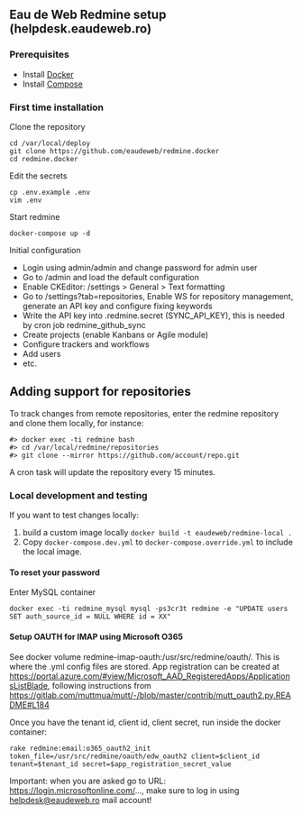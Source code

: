 ## Eau de Web Redmine setup (helpdesk.eaudeweb.ro)


### Prerequisites

- Install [Docker](https://docs.docker.com/installation/)
- Install [Compose](https://docs.docker.com/compose/install/)

### First time installation

Clone the repository

    cd /var/local/deploy
    git clone https://github.com/eaudeweb/redmine.docker
    cd redmine.docker


Edit the secrets

    cp .env.example .env
    vim .env


Start redmine

    docker-compose up -d

Initial configuration

- Login using admin/admin and change password for admin user
- Go to /admin and load the default configuration
- Enable CKEditor: /settings > General > Text formatting
- Go to /settings?tab=repositories, Enable WS for repository management, generate an API key and configure fixing keywords
- Write the API key into .redmine.secret (SYNC_API_KEY), this is needed by cron job redmine_github_sync
- Create projects (enable Kanbans or Agile module)
- Configure trackers and workflows
- Add users
- etc.

## Adding support for repositories

To track changes from remote repositories, enter the redmine repository and clone them locally, for instance:

```
#> docker exec -ti redmine bash
#> cd /var/local/redmine/repositories
#> git clone --mirror https://github.com/account/repo.git
```

A cron task will update the repository every 15 minutes.

### Local development and testing

If you want to test changes locally:

1. build a custom image locally `docker build -t eaudeweb/redmine-local .`
1. Copy `docker-compose.dev.yml` to `docker-compose.override.yml` to include the local image.


#### To reset your password

Enter MySQL container

```
docker exec -ti redmine_mysql mysql -ps3cr3t redmine -e "UPDATE users SET auth_source_id = NULL WHERE id = XX"
```


#### Setup OAUTH for IMAP using Microsoft O365

See docker volume redmine-imap-oauth:/usr/src/redmine/oauth/. This is where the .yml config files are stored.
App registration can be created at https://portal.azure.com/#view/Microsoft_AAD_RegisteredApps/ApplicationsListBlade, following instructions from https://gitlab.com/muttmua/mutt/-/blob/master/contrib/mutt_oauth2.py.README#L184

Once you have the tenant id, client id, client secret, run inside the docker container:

    rake redmine:email:o365_oauth2_init token_file=/usr/src/redmine/oauth/edw_oauth2 client=$client_id tenant=$tenant_id secret=$app_registration_secret_value

Important: when you are asked go to URL: https://login.microsoftonline.com/..., make sure to log in using helpdesk@eaudeweb.ro mail account!

